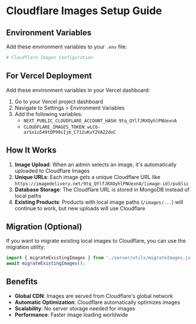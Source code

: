 # Cloudflare Images Setup Guide

## Environment Variables

Add these environment variables to your `.env` file:

```bash
# Cloudflare Images Configuration

```

## For Vercel Deployment

Add these environment variables in your Vercel dashboard:

1. Go to your Vercel project dashboard
2. Navigate to Settings > Environment Variables
3. Add the following variables:
   - `NEXT_PUBLIC_CLOUDFLARE_ACCOUNT_HASH`: `9tq_QYlfJRXOyhlPNUexnA`
   - `CLOUDFLARE_IMAGES_TOKEN`: `wLC6-arSx1u549tDP99sIjm_C712uKuY2VA22doC`

## How It Works

1. **Image Upload**: When an admin selects an image, it's automatically uploaded to Cloudflare Images
2. **Unique URLs**: Each image gets a unique Cloudflare URL like `https://imagedelivery.net/9tq_QYlfJRXOyhlPNUexnA/[image-id]/public`
3. **Database Storage**: The Cloudflare URL is stored in MongoDB instead of local paths
4. **Existing Products**: Products with local image paths (`/images/...`) will continue to work, but new uploads will use Cloudflare

## Migration (Optional)

If you want to migrate existing local images to Cloudflare, you can use the migration utility:

```javascript
import { migrateExistingImages } from './server/utils/migrateImages.js';
await migrateExistingImages();
```

## Benefits

- **Global CDN**: Images are served from Cloudflare's global network
- **Automatic Optimization**: Cloudflare automatically optimizes images
- **Scalability**: No server storage needed for images
- **Performance**: Faster image loading worldwide
